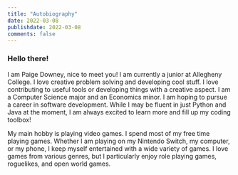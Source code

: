 ```yaml
---
title: "Autobiography"
date: 2022-03-08
publishdate: 2022-03-08
comments: false
---
```

### Hello there!
 
I am Paige Downey, nice to meet you! I am currently a junior at Allegheny College. I love creative problem solving and developing cool stuff. I love contributing to useful tools or developing things with a creative aspect. I am a Computer Science major and an Economics minor. I am hoping to pursue a career in software development. While I may be fluent in just Python and Java at the moment, I am always excited to learn more and fill up my coding toolbox!
 
My main hobby is playing video games. I spend most of my free time playing games. Whether I am playing on my Nintendo Switch, my computer, or my phone, I keep myself entertained with a wide variety of games. I love games from various genres, but I particularly enjoy role playing games, roguelikes, and open world games.
 